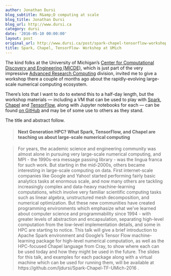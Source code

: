 ```yaml
---
author: Jonathan Dursi
blog_subtitle: R&amp;D computing at scale
blog_title: Jonathan Dursi
blog_url: http://www.dursi.ca
category: dursi
date: '2016-05-10 00:00:00'
layout: post
original_url: http://www.dursi.ca/post/spark-chapel-tensorflow-workshop-at-umich.html
title: Spark, Chapel, TensorFlow- Workshop at UMich
---
```


<p>The kind folks at the University of Michigan’s <a href="http://micde.umich.edu">Center for Computational Discovery and Engineering (MICDE)</a>, which is just part of the very impressive <a href="http://arc.umich.edu">Advanced Research Computing</a> division, invited me to give a workshop there a couple of months ago about the rapidly-evolving large-scale numerical computing ecosystem.</p>

<p>There’s lots that I want to do to extend this to a half-day length, but the workshop materials — including a VM that can be used to play with <a href="http://spark.apache.org">Spark</a>, <a href="http://chapel.cray.com">Chapel</a> and <a href="https://www.tensorflow.org">TensorFlow</a>, along with Jupyter notebooks for each — can be found <a href="https://github.com/ljdursi/Spark-Chapel-TF-UMich-2016">on GitHub</a> and may be of some use to others as they stand.</p>

<p>The title and abstract follow.</p>

<blockquote>
  <h4 id="next-generation-hpc--what-spark-tensorflow-and-chapel-are-teaching-us-about-large-scale-numerical-computing">Next Generation HPC?  What Spark, TensorFlow, and Chapel are teaching us about large-scale numerical computing</h4>
</blockquote>

<blockquote>
  <p>For years, the academic science and engineering community was almost alone in pursuing very large-scale numerical computing, and MPI - the 1990s-era message passing library - was the lingua franca for such work.  But starting in the mid-2000s, others became interesting in large-scale computing on data.  First internet-scale companies like Google and Yahoo! started performing fairly basic analytics tasks at enormous scale, and now many others are tackling increasingly complex and data-heavy machine-learning computations, which involve very familiar scientific computing tasks such as linear algebra, unstructured mesh decomposition, and numerical optimization.  But these new communities have created programming environments which emphasize what we’ve learned about computer science and programmability since 1994 - with greater levels of abstraction and encapsulation, separating high-level computation from the low-level implementation details, and some in HPC are starting to notice.  This talk will give a brief introduction to Apache Spark environment and Google’s Tensor Flow machine-learning package for high-level numerical computation, as well as the HPC-focused Chapel language from Cray, to show where each can be used today and how they might be used in the future.   The slides for this talk, and examples for each package along with a virtual machine which can be used for running them, will be available at https://github.com/ljdursi/Spark-Chapel-TF-UMich-2016 .</p>
</blockquote>